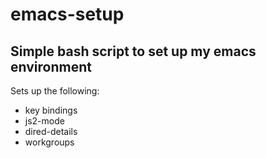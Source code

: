 emacs-setup
================================================================================

Simple bash script to set up my emacs environment
--------------------------------------------------------------------------------
  
Sets up the following:
- key bindings
- js2-mode
- dired-details
- workgroups
